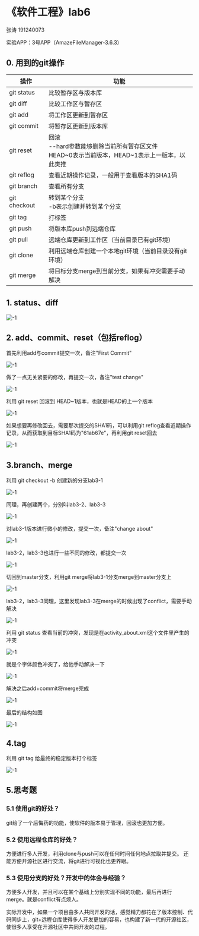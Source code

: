 # 《软件工程》lab6

张涛 191240073

实验APP：3号APP（AmazeFileManager-3.6.3）

## 0. 用到的git操作

| 操作         | 功能                                                         |
| ------------ | ------------------------------------------------------------ |
| git status   | 比较暂存区与版本库                                           |
| git diff     | 比较工作区与暂存区                                           |
| git add      | 将工作区更新到暂存区                                         |
| git commit   | 将暂存区更新到版本库                                         |
| git reset    | 回滚<br />--hard参数能够删除当前所有暂存区文件<br />HEAD~0表示当前版本，HEAD~1表示上一版本，以此类推 |
| git reflog   | 查看近期操作记录，一般用于查看版本的SHA1码                   |
| git branch   | 查看所有分支                                                 |
| git checkout | 转到某个分支<br />-b表示创建并转到某个分支                   |
| git tag      | 打标签                                                       |
| git push     | 将版本库push到远端仓库                                       |
| git pull     | 远端仓库更新到工作区（当前目录已有git环境）                  |
| git clone    | 利用远端仓库创建一个本地git环境（当前目录没有git环境）       |
| git merge    | 将目标分支merge到当前分支，如果有冲突需要手动解决            |

## 1. status、diff

![-1](ref/-1.png)

## 2. add、commit、reset（包括reflog）

首先利用add与commit提交一次，备注"First Commit"

![-1](ref/0.png)

做了一点无关紧要的修改，再提交一次，备注"test change"

![-1](ref/1.png)

利用 git reset 回滚到 HEAD~1版本，也就是HEAD的上一个版本

![-1](ref/2.png)

如果想要再修改回去，需要那次提交的SHA1码，可以利用git reflog查看近期操作记录，从而获取到目标SHA1码为"61ab67e"，再利用git reset回去

![-1](ref/3.png)

## 3.branch、merge

利用 git checkout -b 创建新的分支lab3-1

![-1](ref/6.png)

同理，再创建两个，分别叫lab3-2、lab3-3

![-1](ref/7.png)

对lab3-1版本进行微小的修改，提交一次，备注"change about"

![-1](ref/4.png)

lab3-2，lab3-3也进行一些不同的修改，都提交一次

![-1](ref/5.png)

切回到master分支，利用git merge将lab3-1分支merge到master分支上

![-1](ref/8.png)

lab3-2，lab3-3同理，这里发现lab3-3在merge的时候出现了conflict，需要手动解决

![-1](ref/9.png)

利用 git status 查看当前的冲突，发现是在activity_about.xml这个文件里产生的冲突

![-1](ref/13.png)

就是个字体颜色冲突了，给他手动解决一下

![-1](ref/14.png)

解决之后add+commit将merge完成

![-1](ref/10.png)

最后的结构如图

![-1](ref/11.png)

## 4.tag

利用 git tag 给最终的稳定版本打个标签

![-1](ref/12.png)

## 5.思考题

### 5.1 使用git的好处？

git给了一个后悔药的功能，使软件的版本易于管理，回滚也更加方便。

### 5.2 使用远程仓库的好处？

方便进行多人开发，利用clone与push可以在任何时间任何地点拉取并提交。
还能方便开源社区进行交流，将git进行可视化也更养眼。

### 5.3 使用分支的好处？开发中的体会与经验？

方便多人开发，并且可以在某个基础上分别实现不同的功能，最后再进行merge。就是conflict有点烦人。

实际开发中，如果一个项目由多人共同开发的话，感觉精力都花在了版本控制、代码同步上，git+远程仓库使得多人开发更加的容易，也构建了新一代的开源社区，使很多人享受在开源社区中共同开发的过程。